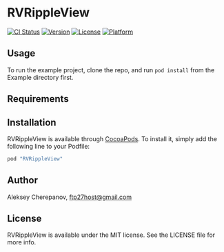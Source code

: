 # RVRippleView

[![CI Status](http://img.shields.io/travis/ftp27/RVRippleView.svg?style=flat)](https://travis-ci.org/ftp27/RVRippleView)
[![Version](https://img.shields.io/cocoapods/v/RVRippleView.svg?style=flat)](http://cocoapods.org/pods/RVRippleView)
[![License](https://img.shields.io/cocoapods/l/RVRippleView.svg?style=flat)](http://cocoapods.org/pods/RVRippleView)
[![Platform](https://img.shields.io/cocoapods/p/RVRippleView.svg?style=flat)](http://cocoapods.org/pods/RVRippleView)

## Usage

To run the example project, clone the repo, and run `pod install` from the Example directory first.

## Requirements

## Installation

RVRippleView is available through [CocoaPods](http://cocoapods.org). To install
it, simply add the following line to your Podfile:

```ruby
pod "RVRippleView"
```

## Author

Aleksey Cherepanov, ftp27host@gmail.com

## License

RVRippleView is available under the MIT license. See the LICENSE file for more info.
